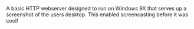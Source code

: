 A basic HTTP webserver designed to run on Windows 9X that serves up a screenshot of the users desktop. This enabled screencasting before it was cool!